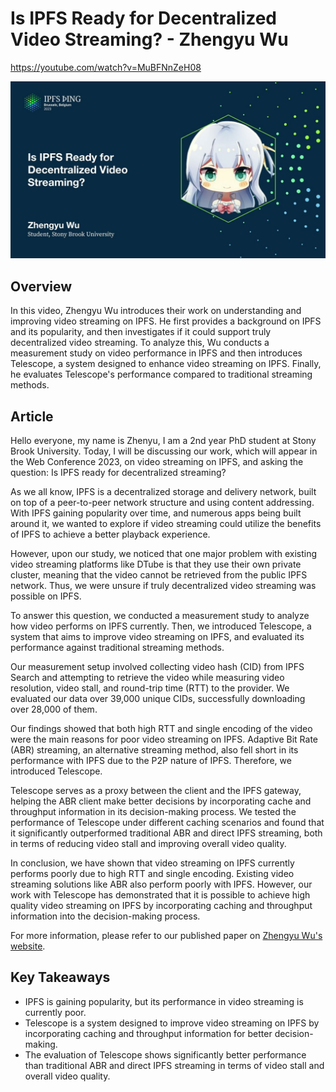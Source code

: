 # Is IPFS Ready for Decentralized Video Streaming? - Zhengyu Wu

<https://youtube.com/watch?v=MuBFNnZeH08>

![image for Is IPFS Ready for Decentralized Video Streaming? - Zhengyu Wu](/thing23/MuBFNnZeH08.jpg)

## Overview

In this video, Zhengyu Wu introduces their work on understanding and improving video streaming on IPFS. He first provides a background on IPFS and its popularity, and then investigates if it could support truly decentralized video streaming. To analyze this, Wu conducts a measurement study on video performance in IPFS and then introduces Telescope, a system designed to enhance video streaming on IPFS. Finally, he evaluates Telescope's performance compared to traditional streaming methods.

## Article

Hello everyone, my name is Zhenyu, I am a 2nd year PhD student at Stony Brook University. Today, I will be discussing our work, which will appear in the Web Conference 2023, on video streaming on IPFS, and asking the question: Is IPFS ready for decentralized streaming?

As we all know, IPFS is a decentralized storage and delivery network, built on top of a peer-to-peer network structure and using content addressing. With IPFS gaining popularity over time, and numerous apps being built around it, we wanted to explore if video streaming could utilize the benefits of IPFS to achieve a better playback experience.

However, upon our study, we noticed that one major problem with existing video streaming platforms like DTube is that they use their own private cluster, meaning that the video cannot be retrieved from the public IPFS network. Thus, we were unsure if truly decentralized video streaming was possible on IPFS.

To answer this question, we conducted a measurement study to analyze how video performs on IPFS currently. Then, we introduced Telescope, a system that aims to improve video streaming on IPFS, and evaluated its performance against traditional streaming methods.

Our measurement setup involved collecting video hash (CID) from IPFS Search and attempting to retrieve the video while measuring video resolution, video stall, and round-trip time (RTT) to the provider. We evaluated our data over 39,000 unique CIDs, successfully downloading over 28,000 of them.

Our findings showed that both high RTT and single encoding of the video were the main reasons for poor video streaming on IPFS. Adaptive Bit Rate (ABR) streaming, an alternative streaming method, also fell short in its performance with IPFS due to the P2P nature of IPFS. Therefore, we introduced Telescope.

Telescope serves as a proxy between the client and the IPFS gateway, helping the ABR client make better decisions by incorporating cache and throughput information in its decision-making process. We tested the performance of Telescope under different caching scenarios and found that it significantly outperformed traditional ABR and direct IPFS streaming, both in terms of reducing video stall and improving overall video quality.

In conclusion, we have shown that video streaming on IPFS currently performs poorly due to high RTT and single encoding. Existing video streaming solutions like ABR also perform poorly with IPFS. However, our work with Telescope has demonstrated that it is possible to achieve high quality video streaming on IPFS by incorporating caching and throughput information into the decision-making process.

For more information, please refer to our published paper on [Zhengyu Wu's website](http://www3.cs.stonybrook.edu/~zhenyuwu/).

## Key Takeaways

- IPFS is gaining popularity, but its performance in video streaming is currently poor.
- Telescope is a system designed to improve video streaming on IPFS by incorporating caching and throughput information for better decision-making.
- The evaluation of Telescope shows significantly better performance than traditional ABR and direct IPFS streaming in terms of video stall and overall video quality.